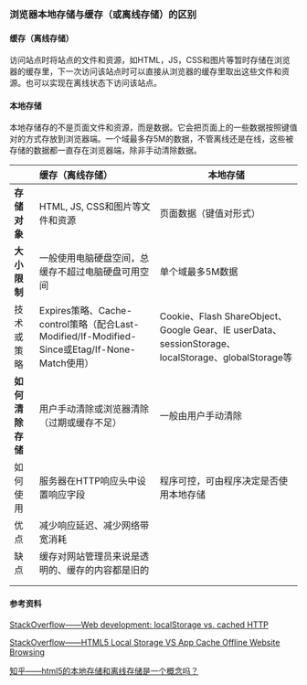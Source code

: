 ### 浏览器本地存储与缓存（或离线存储）的区别

#### 缓存（离线存储）

访问站点时将站点的文件和资源，如HTML，JS，CSS和图片等暂时存储在浏览器的缓存里，下一次访问该站点时可以直接从浏览器的缓存里取出这些文件和资源。也可以实现在离线状态下访问该站点。

#### 本地存储

本地存储存的不是页面文件和资源，而是数据。它会把页面上的一些数据按照键值对的方式存放到浏览器端。一个域最多存5M的数据，不管离线还是在线，这些被存储的数据都一直存在浏览器端，除非手动清除数据。

|            | **缓存（离线存储）**                             | **本地存储**                                 |
| :--------- | :--------------------------------------- | ---------------------------------------- |
| **存储对象**   | HTML, JS, CSS和图片等文件和资源                   | 页面数据（键值对形式）                              |
| **大小限制**   | 一般使用电脑硬盘空间，总缓存不超过电脑硬盘可用空间                | 单个域最多5M数据                                |
| 技术或策略      | Expires策略、Cache-control策略（配合Last-Modified/If-Modified-Since或Etag/If-None-Match使用） | Cookie、Flash ShareObject、Google Gear、IE userData、sessionStorage、localStorage、globalStorage等 |
| **如何清除存储** | 用户手动清除或浏览器清除（过期或缓存不足）                    | 一般由用户手动清除                                |
| 如何使用       | 服务器在HTTP响应头中设置响应字段                       | 程序可控，可由程序决定是否使用本地存储                      |
| 优点         | 减少响应延迟、减少网络带宽消耗                          |                                          |
| 缺点         | 缓存对网站管理员来说是透明的、缓存的内容都是旧的                 |                                          |
|            |                                          |                                          |
|            |                                          |                                          |

#### **参考资料**

[StackOverflow——Web development: localStorage vs. cached HTTP](http://stackoverflow.com/questions/7136713/web-development-localstorage-vs-cached-http)

[StackOverflow——HTML5 Local Storage VS App Cache Offline Website Browsing](http://stackoverflow.com/questions/32947129/html5-local-storage-vs-app-cache-offline-website-browsing)

[知乎——html5的本地存储和离线存储是一个概念吗？](http://www.zhihu.com/question/20085556)







